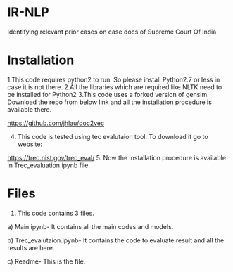 # IR-NLP
Identifying relevant prior cases on case docs of Supreme Court Of India

# Installation

1.This code requires python2 to run. So please install Python2.7 or less in case it is not there.
2.All the libraries which are required like NLTK need to be installed for Python2
3.This code uses a forked version of gensim. Download the repo from below link and all the installation procedure is available there.

https://github.com/jhlau/doc2vec

4. This code is tested using tec evalutaion tool. To download it go to website:

https://trec.nist.gov/trec_eval/
5. Now the installation procedure is available in Trec_evaluation.ipynb file.

# Files

1. This code contains 3 files.

a) Main.ipynb- It contains all the main codes and models.

b) Trec_evalutaion.ipynb- It contains the code to evaluate result and all the results are here.

c) Readme- This is the file.
